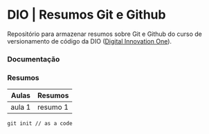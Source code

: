 
# DIO | Resumos Git e Github

Repositório para armazenar resumos sobre Git e Github do curso de versionamento de código da DIO ([Digital Innovation One](https://www.dio.me/)).

### Documentação

### Resumos 

| Aulas | Resumos |
| ------ | -------|
|aula 1| resumo 1|

```
git init // as a code
```